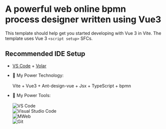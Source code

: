 # A powerful web online bpmn process designer written using Vue3

This template should help get you started developing with Vue 3 in Vite. The template uses Vue 3 `<script setup>` SFCs.

## Recommended IDE Setup

- [VS Code](https://code.visualstudio.com/) + [Volar](https://marketplace.visualstudio.com/items?itemName=Vue.volar)

- 🔧 My Power Technology: </br>   
Vite + Vue3 + Ant-design-vue + Jsx + TypeScript + bpmn

- 🔧 My Power Tools: </br>  
![VS Code](https://img.shields.io/badge/%E5%86%99%E4%BD%9C%E5%B7%A5%E5%85%B7-VS%20Code-blue)     
![Visual Studio Code](https://img.shields.io/badge/Visual_Studio_Code-007ACC?style=flat-square&logo=Visual-Studio-Code&logoColor=white)       
![MWeb](https://img.shields.io/badge/%E5%9B%BE%E5%BA%8A-MWeb-lightgrey)          
![Git](https://img.shields.io/badge/-Git-black?style=plastic&logo=git)     
